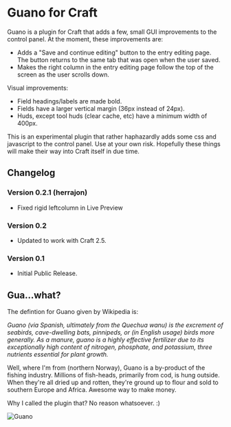 Guano for Craft
===========

Guano is a plugin for Craft that adds a few, small GUI improvements to the control panel. At the moment, these improvements are:

- Adds a "Save and continue editing" button to the entry editing page. The button returns to the same tab that was open when the user saved.
- Makes the right column in the entry editing page follow the top of the screen as the user scrolls down.

Visual improvements:

- Field headings/labels are made bold.
- Fields have a larger vertical margin (36px instead of 24px).
- Huds, except tool huds (clear cache, etc) have a minimum width of 400px.

This is an experimental plugin that rather haphazardly adds some css and javascript to the control panel.
Use at your own risk. Hopefully these things will make their way into Craft itself in due time.  


Changelog
---
### Version 0.2.1 (herrajon)
 - Fixed rigid leftcolumn in Live Preview

### Version 0.2
 - Updated to work with Craft 2.5.

### Version 0.1
 - Initial Public Release.


Gua...what?
--------
The defintion for Guano given by Wikipedia is:

*Guano (via Spanish, ultimately from the Quechua wanu) is the excrement of seabirds, cave-dwelling bats, pinnipeds, or (in English usage) birds more generally. As a manure, guano is a highly effective fertilizer due to its exceptionally high content of nitrogen, phosphate, and potassium, three nutrients essential for plant growth.*

Well, where I'm from (northern Norway), Guano is a by-product of the fishing industry. Millions of fish-heads, primarily from cod, is hung outside.
When they're all dried up and rotten, they're ground up to flour and sold to southern Europe and Africa. Awesome way to make money.

Why I called the plugin that? No reason whatsoever. :)

![Guano](http://media2.origo.no/-/cache/image/1515169_hcea6353964f7f6343666_v1285093435_1024x1024.jpeg)
